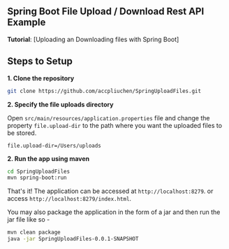 ## Spring Boot File Upload / Download Rest API Example

**Tutorial**: [Uploading an Downloading files with Spring Boot]

## Steps to Setup

**1. Clone the repository** 

```bash
git clone https://github.com/accpliuchen/SpringUploadFiles.git
```

**2. Specify the file uploads directory**

Open `src/main/resources/application.properties` file and change the property `file.upload-dir` to the path where you want the uploaded files to be stored.

```
file.upload-dir=/Users/uploads
```

**2. Run the app using maven**

```bash
cd SpringUploadFiles
mvn spring-boot:run
```

That's it! The application can be accessed at `http://localhost:8279`.
or access `http://localhost:8279/index.html`.

You may also package the application in the form of a jar and then run the jar file like so -

```bash
mvn clean package
java -jar SpringUploadFiles-0.0.1-SNAPSHOT
```